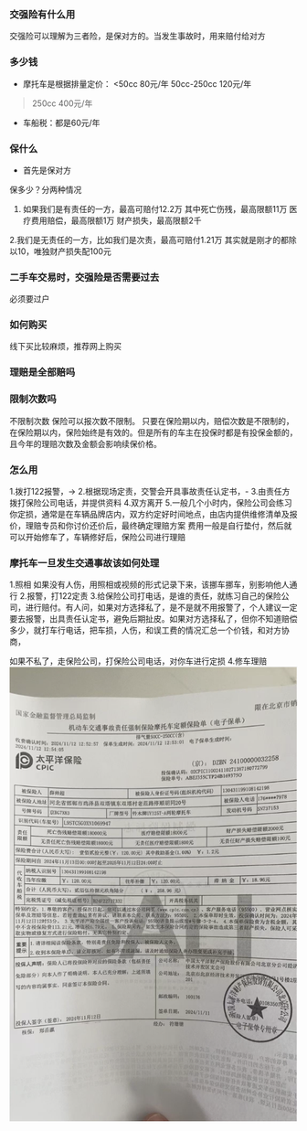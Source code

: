 
### 交强险有什么用

交强险可以理解为三者险，是保对方的。当发生事故时，用来赔付给对方

### 多少钱
- 摩托车是根据排量定价：
<50cc 80元/年
50cc-250cc 120元/年
>250cc  400元/年

- 车船税：都是60元/年


### 保什么
- 首先是保对方

保多少？分两种情况
1. 如果我们是有责任的一方，最高可赔付12.2万
其中死亡伤残，最高限额11万
医疗费用赔偿，最高限额1万
财产损失，最高限额2千

2.我们是无责任的一方，比如我们是次责，最高可赔付1.21万
其实就是刚才的都除以10，唯独财产损失配100元

### 二手车交易时，交强险是否需要过去
必须要过户


### 如何购买
线下买比较麻烦，推荐网上购买

### 理赔是全部赔吗

### 限制次数吗
不限制次数
保险可以报次数不限制。
只要在保险期以内，赔偿次数是不限制的，在保险期以内，保险始终是有效的。但是所有的车主在投保时都是有投保金额的，且今年的理赔次数及金额会影响续保价格。


### 怎么用
1.拨打122报警，-> 
2.根据现场定责，交警会开具事故责任认定书，-
3.由责任方拨打保险公司电话，并提供资料
4.双方离开
5.一般几个小时内，保险公司会练习你定损，通常是在车辆品牌店内，双方约定好时间地点，由店内提供维修清单及报价，理赔专员和你讨价还价后，最终确定理赔方案
费用一般是自行垫付，然后就可以开始修车了，车辆修好后，保险公司进行理赔



### 摩托车一旦发生交通事故该如何处理
1.照相
如果没有人伤，用照相或视频的形式记录下来，该挪车挪车，别影响他人通行
2.报警，打122定责
3.给保险公司打电话，是谁的责任，就练习自己的保险公司，进行赔付。有人问，如果对方选择私了，是不是就不用报警了，个人建议一定要去报警，出具责任认定书，避免后期扯皮。如果对方选择私了，但你不知道赔偿多少，就打车行电话，把车损，人伤，和误工费的情况汇总一个价钱，和对方协商，

如果不私了，走保险公司，打保险公司电话，对你车进行定损
4.修车理赔
![alt text](assets/image-1.png)























